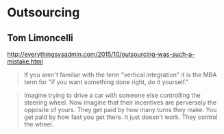 # Outsourcing

## Tom Limoncelli

<http://everythingsysadmin.com/2015/10/outsourcing-was-such-a-mistake.html>

> If you aren't familiar with the term "vertical integration" it is the MBA term for "if you want something done right, do it yourself."

> Imagine trying to drive a car with someone else controlling the steering wheel. Now imagine that their incentives are perversely the opposite of yours. They get paid by how many turns they make. You get paid by how fast you get there. It just doesn't work. They control the wheel.

